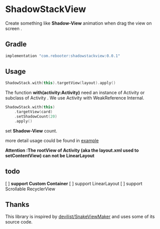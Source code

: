 # ShadowStackView

Create something like **Shadow-View** animation when drag the view on screen .


## Gradle 


```groovy
implementation "com.rebooter:shadowstackview:0.0.1"
```

## Usage
 

```kotlin 
ShadowStack.with(this).targetView(layout).apply()
```

The function **with(activity:Activity)** need an instance of Activity or subclass of Activity . We use Activity with WeakReference<Activity> Internal.

```kotlin
ShadowStack.with(this)
    .targetView(card)
    .setShadowCount(20)
    .apply()
```

set **Shadow-View** count.

more detail usage could be found in [example](https://github.com/REBOOTERS/ShadowStackView/blob/master/app/src/main/java/com/engineer/shadowstackview/ui/activity/FakeActivity.kt)

**Attention :The rootView of Activity (aka the layout.xml used to setContentView) can not be LinearLayout**




## todo 

[ ] **support Custom Container**
[ ] support LinearLayout 
[ ] support Scrollable RecyclerView 


## Thanks
This library is inspired by [devilist/SnakeViewMaker](https://github.com/devilist/SnakeViewMaker) and uses some of its source code.


